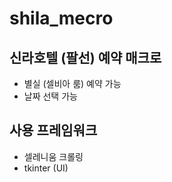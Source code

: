 # shila_mecro

 ## 신라호텔 (팔선) 예약 매크로
  - 별실 (셀비아 룸) 예약 가능
  - 날짜 선택 가능
 
 ## 사용 프레임워크
  - 셀레니움 크롤링
  - tkinter (UI)
